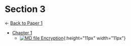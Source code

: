 # Section 3

← [Back to Paper 1](..)

- [Chapter 1](chapter_1/index.html)
  - [![MD file](https://img.icons8.com/windows/512/4a90e2/regular-document.png) Encryption](chapter_1/encryption.html){:height="11px" width="11px"}
